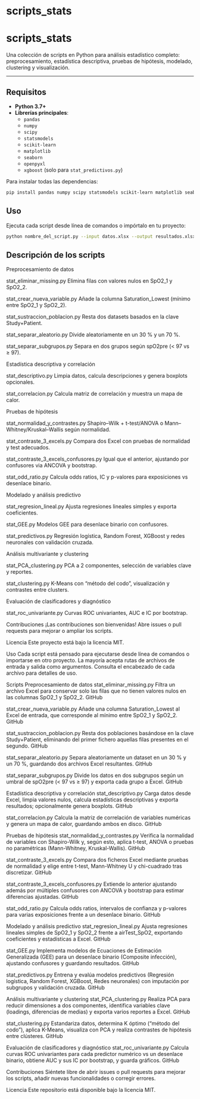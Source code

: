 # scripts_stats
# scripts_stats

Una colección de scripts en Python para análisis estadístico completo: preprocesamiento, estadística descriptiva, pruebas de hipótesis, modelado, clustering y visualización.

---

## Requisitos

- **Python 3.7+**  
- **Librerías principales**:
  - `pandas`
  - `numpy`
  - `scipy`
  - `statsmodels`
  - `scikit-learn`
  - `matplotlib`
  - `seaborn`
  - `openpyxl`
  - `xgboost` (solo para `stat_predictivos.py`)

Para instalar todas las dependencias:
```bash
pip install pandas numpy scipy statsmodels scikit-learn matplotlib seaborn openpyxl xgboost

```

## Uso
Ejecuta cada script desde línea de comandos o impórtalo en tu proyecto:

```bash
python nombre_del_script.py --input datos.xlsx --output resultados.xlsx
```

## Descripción de los scripts
Preprocesamiento de datos

stat_eliminar_missing.py
Elimina filas con valores nulos en SpO2_1 y SpO2_2.

stat_crear_nueva_variable.py
Añade la columna Saturation_Lowest (mínimo entre SpO2_1 y SpO2_2).

stat_sustraccion_poblacion.py
Resta dos datasets basados en la clave Study+Patient.

stat_separar_aleatorio.py
Divide aleatoriamente en un 30 % y un 70 %.

stat_separar_subgrupos.py
Separa en dos grupos según spO2pre (< 97 vs ≥ 97).

Estadística descriptiva y correlación

stat_descriptivo.py
Limpia datos, calcula descripciones y genera boxplots opcionales.

stat_correlacion.py
Calcula matriz de correlación y muestra un mapa de calor.

Pruebas de hipótesis

stat_normalidad_y_contrastes.py
Shapiro–Wilk + t-test/ANOVA o Mann–Whitney/Kruskal–Wallis según normalidad.

stat_contraste_3_excels.py
Compara dos Excel con pruebas de normalidad y test adecuados.

stat_contraste_3_excels_confusores.py
Igual que el anterior, ajustando por confusores via ANCOVA y bootstrap.

stat_odd_ratio.py
Calcula odds ratios, IC y p-valores para exposiciones vs desenlace binario.

Modelado y análisis predictivo

stat_regresion_lineal.py
Ajusta regresiones lineales simples y exporta coeficientes.

stat_GEE.py
Modelos GEE para desenlace binario con confusores.

stat_predictivos.py
Regresión logística, Random Forest, XGBoost y redes neuronales con validación cruzada.

Análisis multivariante y clustering

stat_PCA_clustering.py
PCA a 2 componentes, selección de variables clave y reportes.

stat_clustering.py
K-Means con “método del codo”, visualización y contrastes entre clusters.

Evaluación de clasificadores y diagnóstico

stat_roc_univariante.py
Curvas ROC univariantes, AUC e IC por bootstrap.

Contribuciones
¡Las contribuciones son bienvenidas! Abre issues o pull requests para mejorar o ampliar los scripts.

Licencia
Este proyecto está bajo la licencia MIT.









Uso
Cada script está pensado para ejecutarse desde línea de comandos o importarse en otro proyecto. La mayoría acepta rutas de archivos de entrada y salida como argumentos. Consulta el encabezado de cada archivo para detalles de uso.

Scripts
Preprocesamiento de datos
stat_eliminar_missing.py
Filtra un archivo Excel para conservar solo las filas que no tienen valores nulos en las columnas SpO2_1 y SpO2_2. 
GitHub

stat_crear_nueva_variable.py
Añade una columna Saturation_Lowest al Excel de entrada, que corresponde al mínimo entre SpO2_1 y SpO2_2. 
GitHub

stat_sustraccion_poblacion.py
Resta dos poblaciones basándose en la clave Study+Patient, eliminando del primer fichero aquellas filas presentes en el segundo. 
GitHub

stat_separar_aleatorio.py
Separa aleatoriamente un dataset en un 30 % y un 70 %, guardando dos archivos Excel resultantes. 
GitHub

stat_separar_subgrupos.py
Divide los datos en dos subgrupos según un umbral de spO2pre (< 97 vs ≥ 97) y exporta cada grupo a Excel. 
GitHub

Estadística descriptiva y correlación
stat_descriptivo.py
Carga datos desde Excel, limpia valores nulos, calcula estadísticas descriptivas y exporta resultados; opcionalmente genera boxplots. 
GitHub

stat_correlacion.py
Calcula la matriz de correlación de variables numéricas y genera un mapa de calor, guardando ambos en disco. 
GitHub

Pruebas de hipótesis
stat_normalidad_y_contrastes.py
Verifica la normalidad de variables con Shapiro-Wilk y, según esto, aplica t-test, ANOVA o pruebas no paramétricas (Mann-Whitney, Kruskal-Wallis). 
GitHub

stat_contraste_3_excels.py
Compara dos ficheros Excel mediante pruebas de normalidad y elige entre t-test, Mann-Whitney U y chi-cuadrado tras discretizar. 
GitHub

stat_contraste_3_excels_confusores.py
Extiende lo anterior ajustando además por múltiples confusores con ANCOVA y bootstrap para estimar diferencias ajustadas. 
GitHub

stat_odd_ratio.py
Calcula odds ratios, intervalos de confianza y p-valores para varias exposiciones frente a un desenlace binario. 
GitHub

Modelado y análisis predictivo
stat_regresion_lineal.py
Ajusta regresiones lineales simples de SpO2_1 y SpO2_2 frente a airTest_SpO2, exportando coeficientes y estadísticas a Excel. 
GitHub

stat_GEE.py
Implementa modelos de Ecuaciones de Estimación Generalizada (GEE) para un desenlace binario (Composite infección), ajustando confusores y guardando resultados. 
GitHub

stat_predictivos.py
Entrena y evalúa modelos predictivos (Regresión logística, Random Forest, XGBoost, Redes neuronales) con imputación por subgrupos y validación cruzada. 
GitHub

Análisis multivariante y clustering
stat_PCA_clustering.py
Realiza PCA para reducir dimensiones a dos componentes, identifica variables clave (loadings, diferencias de medias) y exporta varios reportes a Excel. 
GitHub

stat_clustering.py
Estandariza datos, determina K óptimo (“método del codo”), aplica K-Means, visualiza con PCA y realiza contrastes de hipótesis entre clústeres. 
GitHub

Evaluación de clasificadores y diagnóstico
stat_roc_univariante.py
Calcula curvas ROC univariantes para cada predictor numérico vs un desenlace binario, obtiene AUC y sus IC por bootstrap, y guarda gráficos. 
GitHub

Contribuciones
Siéntete libre de abrir issues o pull requests para mejorar los scripts, añadir nuevas funcionalidades o corregir errores.

Licencia
Este repositorio está disponible bajo la licencia MIT.
